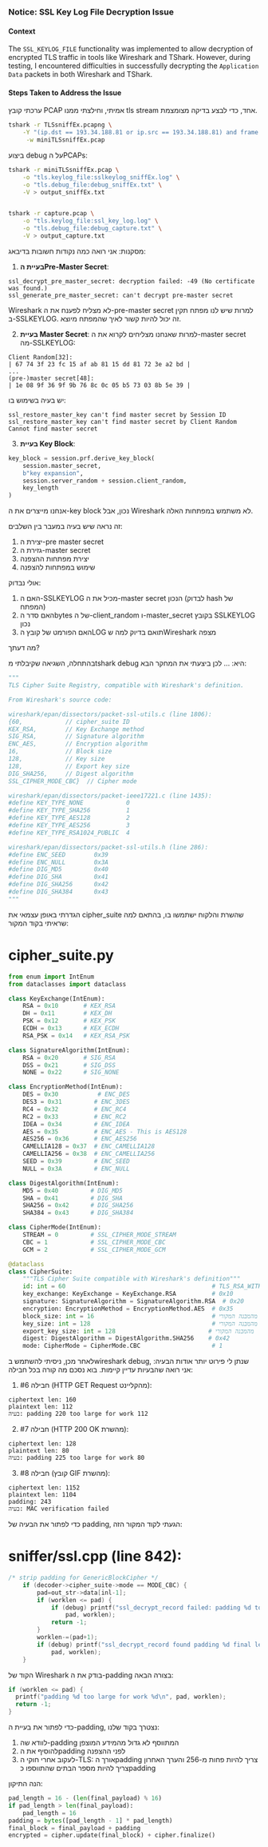 
### **Notice: SSL Key Log File Decryption Issue**

#### **Context**
The `SSL_KEYLOG_FILE` functionality was implemented to allow decryption of encrypted TLS traffic in tools like Wireshark and TShark. However, during testing, I encountered difficulties in successfully decrypting the `Application Data` packets in both Wireshark and TShark.

#### **Steps Taken to Address the Issue**

ערכתי קובץ PCAP אמיתי, וחילצתי ממנו tls stream אחד, כדי לבצע בדיקה מצומצמת.
```bash
tshark -r TLSsniffEx.pcapng \
    -Y "(ip.dst == 193.34.188.81 or ip.src == 193.34.188.81) and frame.number > 65 and frame.number < 96" \
     -w miniTLSsniffEx.pcap
```

ביצוע debug על הPCAPs:
```bash
tshark -r miniTLSsniffEx.pcap \
    -o "tls.keylog_file:sslkeylog_sniffEx.log" \
    -o "tls.debug_file:debug_sniffEx.txt" \
    -V > output_sniffEx.txt


tshark -r capture.pcap \
    -o "tls.keylog_file:ssl_key_log.log" \
    -o "tls.debug_file:debug_capture.txt" \
    -V > output_capture.txt
```

מסקנות:
אני רואה כמה נקודות חשובות בדיבאג:

1. **בעיית הPre-Master Secret**:
```
ssl_decrypt_pre_master_secret: decryption failed: -49 (No certificate was found.)
ssl_generate_pre_master_secret: can't decrypt pre-master secret
```
Wireshark לא מצליח לפענח את ה-pre-master secret למרות שיש לנו מפתח תקין ב-SSLKEYLOG. זה יכול להיות קשור לאיך שהמפתח מיוצא.

2. **בעיית Master Secret**:
למרות שאנחנו מצליחים לקרוא את ה-master secret מה-SSLKEYLOG:
```
Client Random[32]:
| 67 74 3f 23 fc 15 af ab 81 15 dd 81 72 3e a2 bd |
...
(pre-)master secret[48]:
| 1e 08 9f 36 9f 9b 76 8c 0c 05 b5 73 03 8b 5e 39 |
```

יש בעיה בשימוש בו:
```
ssl_restore_master_key can't find master secret by Session ID
ssl_restore_master_key can't find master secret by Client Random
Cannot find master secret
```

3. **בעיית Key Block**:
```python
key_block = session.prf.derive_key_block(
    session.master_secret,
    b"key expansion",
    session.server_random + session.client_random,
    key_length
)
```
אנחנו מייצרים את ה-key block נכון, אבל Wireshark לא משתמש במפתחות האלה.

זה נראה שיש בעיה במעבר בין השלבים:
1. יצירת ה-pre master secret
2. גזירת ה-master secret
3. יצירת מפתחות ההצפנה
4. שימוש במפתחות להצפנה

אולי נבדוק:
1. האם ה-SSLKEYLOG מכיל את ה-master secret הנכון (לבדוק hash של המפתח)
2. האם סדר הbytes של ה-client_random ו-master_secret בקובץ SSLKEYLOG נכון
3. האם הפורמט של קובץ הLOG תואם בדיוק למה שWireshark מצפה

מה דעתך?

בהתחלה, השגיאה שקיבלתי מtshark debug היא:
...
לכן ביצעתי את המחקר הבא:

```python
"""
TLS Cipher Suite Registry, compatible with Wireshark's definition.

From Wireshark's source code:

wireshark/epan/dissectors/packet-ssl-utils.c (line 1806):
{60,            // cipher_suite ID
KEX_RSA,        // Key Exchange method
SIG_RSA,        // Signature algorithm
ENC_AES,        // Encryption algorithm
16,             // Block size
128,            // Key size
128,            // Export key size
DIG_SHA256,     // Digest algorithm
SSL_CIPHER_MODE_CBC}  // Cipher mode

wireshark/epan/dissectors/packet-ieee17221.c (line 1435):
#define KEY_TYPE_NONE            0
#define KEY_TYPE_SHA256          1
#define KEY_TYPE_AES128          2
#define KEY_TYPE_AES256          3
#define KEY_TYPE_RSA1024_PUBLIC  4

wireshark/epan/dissectors/packet-ssl-utils.h (line 286):
#define ENC_SEED        0x39
#define ENC_NULL        0x3A
#define DIG_MD5         0x40
#define DIG_SHA         0x41
#define DIG_SHA256      0x42
#define DIG_SHA384      0x43
"""
```
הגדרתי באופן עצמאי את cipher_suite שהשרת והלקוח ישתמשו בו, בהתאם למה שראיתי בקוד המקור:
# cipher_suite.py
```python
from enum import IntEnum
from dataclasses import dataclass

class KeyExchange(IntEnum):
    RSA = 0x10       # KEX_RSA
    DH = 0x11        # KEX_DH
    PSK = 0x12       # KEX_PSK
    ECDH = 0x13      # KEX_ECDH
    RSA_PSK = 0x14   # KEX_RSA_PSK

class SignatureAlgorithm(IntEnum):
    RSA = 0x20       # SIG_RSA
    DSS = 0x21       # SIG_DSS
    NONE = 0x22      # SIG_NONE

class EncryptionMethod(IntEnum):
    DES = 0x30           # ENC_DES
    DES3 = 0x31         # ENC_3DES
    RC4 = 0x32          # ENC_RC4
    RC2 = 0x33          # ENC_RC2
    IDEA = 0x34         # ENC_IDEA
    AES = 0x35          # ENC_AES - This is AES128
    AES256 = 0x36       # ENC_AES256
    CAMELLIA128 = 0x37  # ENC_CAMELLIA128
    CAMELLIA256 = 0x38  # ENC_CAMELLIA256
    SEED = 0x39         # ENC_SEED
    NULL = 0x3A         # ENC_NULL

class DigestAlgorithm(IntEnum):
    MD5 = 0x40         # DIG_MD5
    SHA = 0x41         # DIG_SHA
    SHA256 = 0x42      # DIG_SHA256
    SHA384 = 0x43      # DIG_SHA384

class CipherMode(IntEnum):
    STREAM = 0         # SSL_CIPHER_MODE_STREAM
    CBC = 1            # SSL_CIPHER_MODE_CBC
    GCM = 2            # SSL_CIPHER_MODE_GCM

@dataclass
class CipherSuite:
    """TLS Cipher Suite compatible with Wireshark's definition"""
    id: int = 60                                         # TLS_RSA_WITH_AES_128_CBC_SHA256
    key_exchange: KeyExchange = KeyExchange.RSA          # 0x10
    signature: SignatureAlgorithm = SignatureAlgorithm.RSA  # 0x20
    encryption: EncryptionMethod = EncryptionMethod.AES  # 0x35
    block_size: int = 16                                 # מהמבנה המקורי
    key_size: int = 128                                  # מהמבנה המקורי
    export_key_size: int = 128                          # מהמבנה המקורי
    digest: DigestAlgorithm = DigestAlgorithm.SHA256    # 0x42
    mode: CipherMode = CipherMode.CBC                    # 1
```


לאחר מכן, ניסיתי להשתמש בwireshark debug, שנתן לי פירוט יותר אודות הבעיה:
אני רואה שהבעיות עדיין קיימות. בוא נסכם מה קורה בכל חבילה:

1. חבילה #6 (HTTP GET Request מהקליינט):
```
ciphertext len: 160
plaintext len: 112
בעיה: padding 220 too large for work 112
```

2. חבילה #7 (HTTP 200 OK מהשרת):
```
ciphertext len: 128
plaintext len: 80
בעיה: padding 225 too large for work 80
```

3. חבילה #8 (קובץ GIF מהשרת):
```
ciphertext len: 1152
plaintext len: 1104
padding: 243 
בעיה: MAC verification failed
```

כדי לפתור את הבעיה של padding, הגעתי לקוד המקור הזה:
# sniffer/ssl.cpp (line 842):
```c
/* strip padding for GenericBlockCipher */
	if (decoder->cipher_suite->mode == MODE_CBC) {
		pad=out_str->data[inl-1];
		if (worklen <= pad) {
			if (debug) printf("ssl_decrypt_record failed: padding %d too large for work %d\n",
				pad, worklen);
			return -1;
		}
		worklen-=(pad+1);
		if (debug) printf("ssl_decrypt_record found padding %d final len %d\n",
			pad, worklen);
	}
```
הקוד של Wireshark בודק את ה-padding בצורה הבאה:
```c
if (worklen <= pad) {
  printf("padding %d too large for work %d\n", pad, worklen);
  return -1;
}
```

כדי לפתור את בעיית ה-padding, נצטרך בקוד שלנו:
1. לוודא שה-padding המתווסף לא גדול מהמידע המוצפן
2. להוסיף את הpadding לפני ההצפנה
3. לעקוב אחרי חוקי ה-TLS: אורך הpadding צריך להיות פחות מ-256 והערך האחרון צריך להיות מספר הבתים שהתווספו כpadding

הנה התיקון:
```python
pad_length = 16 - (len(final_payload) % 16)
if pad_length > len(final_payload):
    pad_length = 16
padding = bytes([pad_length - 1] * pad_length)
final_block = final_payload + padding
encrypted = cipher.update(final_block) + cipher.finalize()
```